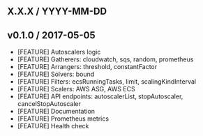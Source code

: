 ## X.X.X / YYYY-MM-DD

## v0.1.0 / 2017-05-05

* [FEATURE] Autoscalers logic
* [FEATURE] Gatherers: cloudwatch, sqs, random, prometheus
* [FEATURE] Arrangers: threshold, constantFactor
* [FEATURE] Solvers: bound
* [FEATURE] Filters: ecsRunningTasks, limit, scalingKindInterval
* [FEATURE] Scalers: AWS ASG, AWS ECS
* [FEATURE] API endpoints: autoscalerList, stopAutoscaler, cancelStopAutoscaler
* [FEATURE] Documentation
* [FEATURE] Prometheus metrics
* [FEATURE] Health check
